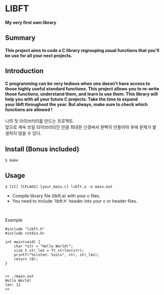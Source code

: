 # LIBFT
#### My very first own library
## Summary
#### This project aims to code a C library regrouping usual functions that you'll be use for all your next projects.
## Introduction
#### C programming can be very tedious when one doesn’t have access to those highly useful standard functions. This project allows you to re-write those functions, understand them, and learn to use them. This library will help you with all your future C projects. Take the time to expand your libft throughout the year. But always, make sure to check which functions are allowed !

나의 첫 라이브러리를 만드는 프로젝트.  
앞으로 계속 쓰일 라이브러리인 만큼 최대한 신경써서 완벽히 만들어야 후에 문제가 발생하지 않을 수 있다.

## Install (Bonus included)
	$ make

## Usage
	$ [CC] [CFLAGS] [your_main.c] libft.a -o main.out
+ Compile library file (libft.a) with your c files.
+ You need to include 'libft.h' header into your c or header files.
<br/>

Example
```
#include "libft.h"
#include <stdio.h>

int main(void) {
	char *str = "Hello World!";
	size_t str_len = ft_strlen(str);
	printf("%s\nlen: %zu\n", str, str_len);
	return (0);
}


>> ./main.out
Hello World!
len: 12
>> 
```
